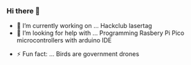 ### Hi there 👋
- 🔭 I’m currently working on ... Hackclub lasertag
- 🤔 I’m looking for help with ... Programming Rasbery Pi Pico microcontrollers with arduino IDE
<!-- - 🌱 I’m currently learning ... Highschool stuff ig
- 👯 I’m looking to collaborate on ... 
- 💬 Ask me about ...
- 📫 How to reach me: ...
- 😄 Pronouns: ...
-->
- ⚡ Fun fact: ... Birds are government drones
<!--
**Bluest-Lotus/bluest-lotus** is a ✨ _special_ ✨ repository because its `README.md` (this file) appears on your GitHub profile.

Here are some ideas to get you started:

- 🔭 I’m currently working on ...
- 🌱 I’m currently learning ...
- 👯 I’m looking to collaborate on ...
- 🤔 I’m looking for help with ...
- 💬 Ask me about ...
- 📫 How to reach me: ...
- 😄 Pronouns: ...
- ⚡ Fun fact: ...
-->
